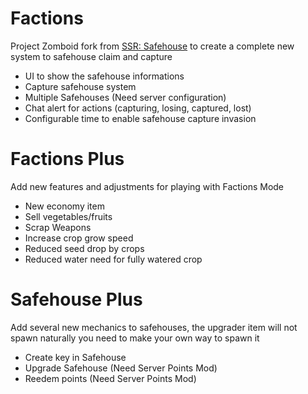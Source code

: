 # Factions

Project Zomboid fork from [SSR: Safehouse](https://steamcommunity.com/sharedfiles/filedetails/?id=1178772929&searchtext=Safehouse) to create a complete new system to safehouse claim and capture

- UI to show the safehouse informations
- Capture safehouse system
- Multiple Safehouses (Need server configuration)
- Chat alert for actions (capturing, losing, captured, lost)
- Configurable time to enable safehouse capture invasion

# Factions Plus

Add new features and adjustments for playing with Factions Mode

- New economy item
- Sell vegetables/fruits
- Scrap Weapons
- Increase crop grow speed
- Reduced seed drop by crops
- Reduced water need for fully watered crop

# Safehouse Plus

Add several new mechanics to safehouses, the upgrader item will not spawn naturally you need to make your own way to spawn it

- Create key in Safehouse
- Upgrade Safehouse (Need Server Points Mod)
- Reedem points (Need Server Points Mod)